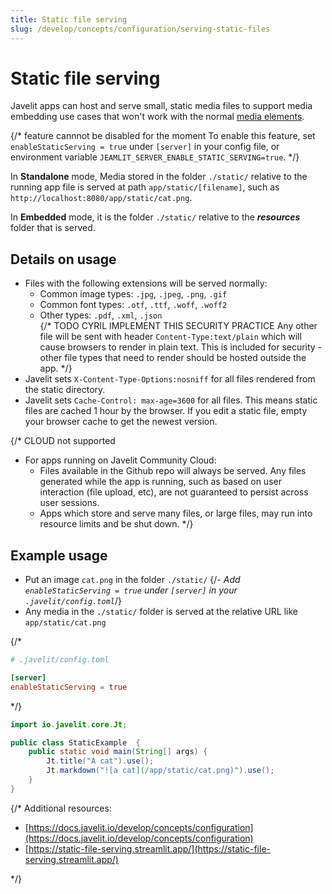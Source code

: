 ```yaml
---
title: Static file serving
slug: /develop/concepts/configuration/serving-static-files
---
```


# Static file serving

Javelit apps can host and serve small, static media files to support media embedding use cases that
won't work with the normal [media elements](/develop/api-reference/media).


{/* feature cannnot be disabled for the moment 
To enable this feature, set `enableStaticServing = true` under `[server]` in your config file,
or environment variable `JEAMLIT_SERVER_ENABLE_STATIC_SERVING=true`.
*/}

In **Standalone** mode, Media stored in the folder `./static/` relative to the running app file is served at path
`app/static/[filename]`, such as `http://localhost:8080/app/static/cat.png`.

In **Embedded** mode, it is the folder `./static/` relative to the ***resources*** folder that is served.

## Details on usage

- Files with the following extensions will be served normally:
  - Common image types: `.jpg`, `.jpeg`, `.png`, `.gif`
  - Common font types: `.otf`, `.ttf`, `.woff`, `.woff2`
  - Other types: `.pdf`, `.xml`, `.json`  
    {/* TODO CYRIL IMPLEMENT THIS SECURITY PRACTICE
    Any other file will be sent with header `Content-Type:text/plain` which will cause browsers to render in plain text.
    This is included for security - other file types that need to render should be hosted outside the app.
    */}
- Javelit sets `X-Content-Type-Options:nosniff` for all files rendered from the static directory.
- Javelit sets `Cache-Control: max-age=3600` for all files. This means static files are cached 1 hour by the browser. If you edit a static file, empty your browser cache to get the newest version.


{/* CLOUD not supported
- For apps running on Javelit Community Cloud:
  - Files available in the Github repo will always be served. Any files generated while the app is running,
    such as based on user interaction (file upload, etc), are not guaranteed to persist across user sessions.
  - Apps which store and serve many files, or large files, may run into resource limits and be shut down.
*/}

## Example usage

- Put an image `cat.png` in the folder `./static/`
{/*- Add `enableStaticServing = true` under `[server]` in your `.javelit/config.toml`*/}
- Any media in the `./static/` folder is served at the relative URL like `app/static/cat.png`

{/*
```toml
# .javelit/config.toml

[server]
enableStaticServing = true
```
*/}

```java
import io.javelit.core.Jt;

public class StaticExample  {
    public static void main(String[] args) {
        Jt.title("A cat").use();
        Jt.markdown("![a cat](/app/static/cat.png)").use();
    }
}
```


{/*
Additional resources:

- [https://docs.javelit.io/develop/concepts/configuration](https://docs.javelit.io/develop/concepts/configuration)
- [https://static-file-serving.streamlit.app/](https://static-file-serving.streamlit.app/)

<Cloud name="static-file-serving" height="1000px" />

*/}
